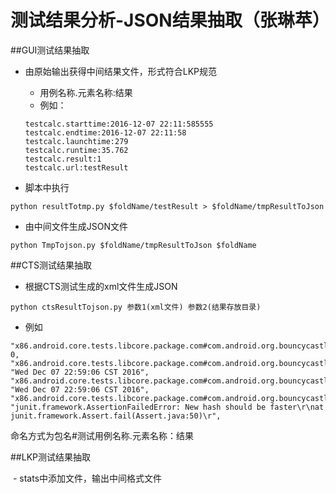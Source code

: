 # 测试结果分析-JSON结果抽取（张琳苹）

##GUI测试结果抽取
  
  - 由原始输出获得中间结果文件，形式符合LKP规范
    - 用例名称.元素名称:结果
    - 例如：
    ```
    testcalc.starttime:2016-12-07 22:11:585555
    testcalc.endtime:2016-12-07 22:11:58
    testcalc.launchtime:279
    testcalc.runtime:35.762
    testcalc.result:1
    testcalc.url:testResult
    ```
  
  - 脚本中执行
  ```
  python resultTotmp.py $foldName/testResult > $foldName/tmpResultToJson
  ```
  
  - 由中间文件生成JSON文件
  ```
  python TmpTojson.py $foldName/tmpResultToJson $foldName
  ```

##CTS测试结果抽取
  
  - 根据CTS测试生成的xml文件生成JSON
  
  ```
  python ctsResultTojson.py 参数1(xml文件) 参数2(结果存放目录)
  ```
  - 例如
  
  ```
  "x86.android.core.tests.libcore.package.com#com.android.org.bouncycastle.crypto.digests.DigestTest.testSHA256.result": 0, 
 "x86.android.core.tests.libcore.package.com#com.android.org.bouncycastle.crypto.digests.DigestTest.testSHA256.starttime": "Wed Dec 07 22:59:06 CST 2016", 
 "x86.android.core.tests.libcore.package.com#com.android.org.bouncycastle.crypto.digests.DigestTest.testSHA256.endtime": "Wed Dec 07 22:59:06 CST 2016", 
 "x86.android.core.tests.libcore.package.com#com.android.org.bouncycastle.crypto.digests.DigestTest.testSHA256.errorMessage": "junit.framework.AssertionFailedError: New hash should be faster\r\nat junit.framework.Assert.fail(Assert.java:50)\r",
 ```
 命名方式为包名#测试用例名称.元素名称：结果
 
##LKP测试结果抽取

    - stats中添加文件，输出中间格式文件
